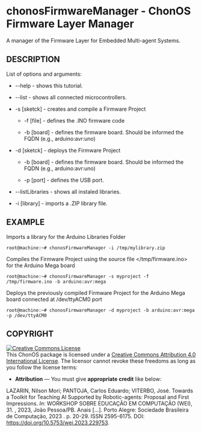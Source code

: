 # chonosFirmwareManager - ChonOS Firmware Layer Manager
A manager of the Firmware Layer for Embedded Multi-agent Systems.

## DESCRIPTION

List of options and arguments:

+ --help          \- shows this tutorial.

+ --list          \- shows all connected microcontrollers.

+ -s [sketck]     \- creates and compile a Firmware Project

  * -f [file]   \- defines the .INO firmware code 
  
  * -b [board]  \- defines the firmware board. Should be informed the FQDN (e.g., arduino:avr:uno)

+ -d [sketck]     \- deploys the Firmware Project

  * -b [board]  \- defines the firmware board. Should be informed the FQDN (e.g., arduino:avr:uno)
  
  * -p [port]   \- defines the USB port.

+ --listLibraries \- shows all instaled libraries.

+ -i [library]    \- imports a .ZIP library file.

## EXAMPLE
Imports a library for the Arduino Libraries Folder
```console
root@machine:~# chonosFirmwareManager -i /tmp/mylibrary.zip
```

Compiles the Firmware Project <myproject> using the source file </tmp/firmware.ino> for the Arduino Mega board   
```console
root@machine:~# chonosFirmwareManager -s myproject -f /tmp/firmware.ino -b arduino:avr:mega
```

Deploys the previously compiled Firmware Project <myproject> for the Arduino Mega board connected at /dev/ttyACM0 port 
```console
root@machine:~# chonosFirmwareManager -d myproject -b arduino:avr:mega -p /dev/ttyACM0
```
## COPYRIGHT
<a rel="license" href="http://creativecommons.org/licenses/by/4.0/"><img alt="Creative Commons License" style="border-width:0" src="https://i.creativecommons.org/l/by/4.0/88x31.png" /></a><br />This ChonOS package is licensed under a <a rel="license" href="http://creativecommons.org/licenses/by/4.0/">Creative Commons Attribution 4.0 International License</a>. The licensor cannot revoke these freedoms as long as you follow the license terms:

* __Attribution__ — You must give __appropriate credit__ like below:

 LAZARIN, Nilson Mori; PANTOJA, Carlos Eduardo; VITERBO, José. Towards a Toolkit for Teaching AI Supported by Robotic-agents: Proposal and First Impressions. _In_: WORKSHOP SOBRE EDUCAÇÃO EM COMPUTAÇÃO (WEI), 31. , 2023, João Pessoa/PB. Anais [...]. Porto Alegre: Sociedade Brasileira de Computação, 2023 . p. 20-29. ISSN 2595-6175. DOI: https://doi.org/10.5753/wei.2023.229753. 